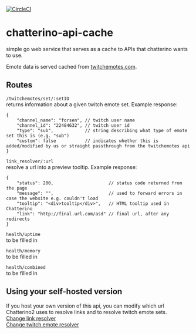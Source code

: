 [![CircleCI](https://circleci.com/gh/Chatterino/api.svg?style=svg)](https://circleci.com/gh/Chatterino/api)

# chatterino-api-cache

simple go web service that serves as a cache to APIs that chatterino wants to use.

Emote data is served cached from [twitchemotes.com](https://twitchemotes.com/).

## Routes
`/twitchemotes/set/:setID`  
returns information about a given twitch emote set. Example response:
```
{
    "channel_name": "forsen", // twitch user name
    "channel_id": "22484632", // twitch user id
    "type": "sub",            // string describing what type of emote set this is (e.g. "sub")
    "custom": false           // indicates whether this is added/modified by us or straight passthrough from the twitchemotes api
}
```

`link_resolver/:url`  
resolve a url into a preview tooltip. Example response:
```
{
    "status": 200,                     // status code returned from the page
    "message": "",                     // used to forward errors in case the website e.g. couldn't load
    "tooltip": "<div>tooltip</div>",   // HTML tooltip used in Chatterino
    "link": "http://final.url.com/asd" // final url, after any redirects
}
```

`health/uptime`  
to be filled in

`health/memory`  
to be filled in

`health/combined`  
to be filled in

## Using your self-hosted version
If you host your own version of this api, you can modify which url Chatterino2 uses to resolve links and to resolve twitch emote sets.  
[Change link resolver](https://github.com/Chatterino/chatterino2/blob/master/docs/ENV.md#chatterino2_link_resolver_url)  
[Change twitch emote resolver](https://github.com/Chatterino/chatterino2/blob/master/docs/ENV.md#chatterino2_twitch_emote_set_resolver_url)  
